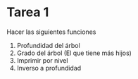 # Tarea 1
Hacer las siguientes funciones
1. Profundidad del árbol
2. Grado del árbol (El que tiene más hijos)
3. Imprimir por nivel
4. Inverso a profundidad
